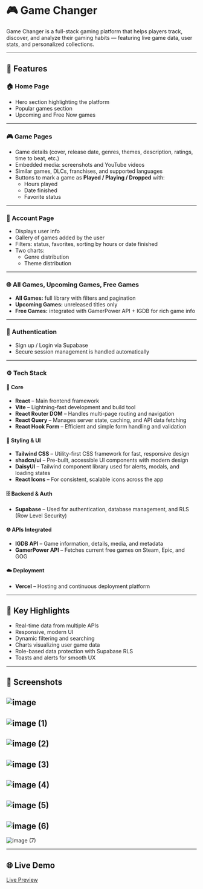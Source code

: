 # 🎮 Game Changer

Game Changer is a full-stack gaming platform that helps players track, discover, and analyze their gaming habits — featuring live game data, user stats, and personalized collections.

---

## 🚀 Features

### 🏠 Home Page
- Hero section highlighting the platform  
- Popular games section  
- Upcoming and Free Now games  

---

### 🎮 Game Pages
- Game details (cover, release date, genres, themes, description, ratings, time to beat, etc.)  
- Embedded media: screenshots and YouTube videos  
- Similar games, DLCs, franchises, and supported languages  
- Buttons to mark a game as **Played / Playing / Dropped** with:  
  - Hours played  
  - Date finished  
  - Favorite status  

---

### 👤 Account Page
- Displays user info  
- Gallery of games added by the user  
- Filters: status, favorites, sorting by hours or date finished  
- Two charts:  
  - Genre distribution  
  - Theme distribution

 ---

### 🌐 All Games, Upcoming Games, Free Games
- **All Games:** full library with filters and pagination  
- **Upcoming Games:** unreleased titles only  
- **Free Games:** integrated with GamerPower API + IGDB for rich game info  

---

### 🔐 Authentication
- Sign up / Login via Supabase  
- Secure session management is handled automatically  

---

### ⚙️ Tech Stack

#### 🧱 Core
- **React** – Main frontend framework  
- **Vite** – Lightning-fast development and build tool  
- **React Router DOM** – Handles multi-page routing and navigation  
- **React Query** – Manages server state, caching, and API data fetching  
- **React Hook Form** – Efficient and simple form handling and validation  

#### 🎨 Styling & UI
- **Tailwind CSS** – Utility-first CSS framework for fast, responsive design  
- **shadcn/ui** – Pre-built, accessible UI components with modern design  
- **DaisyUI** – Tailwind component library used for alerts, modals, and loading states  
- **React Icons** – For consistent, scalable icons across the app  

#### 🗄️ Backend & Auth
- **Supabase** – Used for authentication, database management, and RLS (Row Level Security)  

#### 🌐 APIs Integrated
- **IGDB API** – Game information, details, media, and metadata  
- **GamerPower API** – Fetches current free games on Steam, Epic, and GOG 

#### ☁️ Deployment
- **Vercel** – Hosting and continuous deployment platform


---

## 🧠 Key Highlights
- Real-time data from multiple APIs  
- Responsive, modern UI  
- Dynamic filtering and searching  
- Charts visualizing user game data  
- Role-based data protection with Supabase RLS  
- Toasts and alerts for smooth UX

---

## 📸 Screenshots
![image](https://github.com/user-attachments/assets/cd947bf9-86a3-4d86-980e-68efc642e723)
---
![image (1)](https://github.com/user-attachments/assets/20a63cb9-9ea2-4065-a546-bb2fa1b1dc9d)
---
![image (2)](https://github.com/user-attachments/assets/973e69b4-b124-4a2e-b184-b459a339b935)
---
![image (3)](https://github.com/user-attachments/assets/3b205c2a-b65f-4956-8135-1e45e2dc690f)
---
![image (4)](https://github.com/user-attachments/assets/7838fbd9-33ed-460f-a4a6-53da2afcec32)
---
![image (5)](https://github.com/user-attachments/assets/061f0c2d-89cb-49b4-aa29-b735b429115c)
---
![image (6)](https://github.com/user-attachments/assets/7e2dcc1a-2dd5-47ab-b09f-013bfcc23240)
---
![image (7)](https://github.com/user-attachments/assets/314cc1ac-1fc2-4658-8c9e-f91608d0c432)



---

## 🌐 Live Demo
[Live Preview](https://game-changer-gg.vercel.app/)
